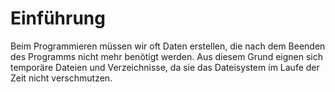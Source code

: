 # Einführung

Beim Programmieren müssen wir oft Daten erstellen, die nach dem Beenden des Programms nicht mehr benötigt werden. Aus diesem Grund eignen sich temporäre Dateien und Verzeichnisse, da sie das Dateisystem im Laufe der Zeit nicht verschmutzen.
